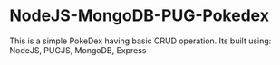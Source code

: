 # NodeJS-MongoDB-PUG-Pokedex
This is a simple PokeDex having basic CRUD operation. Its built using: NodeJS, PUGJS, MongoDB, Express
